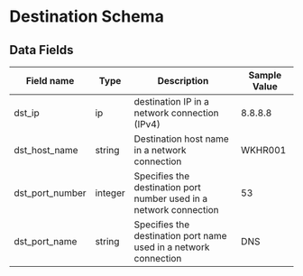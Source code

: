# Destination Schema

## Data Fields

| Field name | Type | Description | Sample Value |
|--------|---------|-------|-------|
| dst_ip | ip | destination IP in a network connection (IPv4) | 8.8.8.8 |
| dst_host_name | string | Destination host name in a network connection| WKHR001 |
| dst_port_number | integer | Specifies the destination port number used in a network connection | 53 |
| dst_port_name | string | Specifies the destination port name used in a network connection| DNS |
